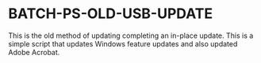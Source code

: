 # BATCH-PS-OLD-USB-UPDATE
This is the old method of updating completing an in-place update. This is a simple script that updates Windows feature updates and also updated Adobe Acrobat.
